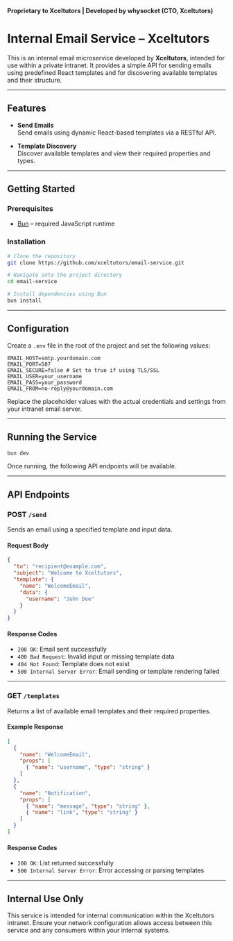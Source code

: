 **Proprietary to Xceltutors | Developed by whysocket (CTO, Xceltutors)**

# Internal Email Service – Xceltutors

This is an internal email microservice developed by **Xceltutors**, intended for use within a private intranet. It provides a simple API for sending emails using predefined React templates and for discovering available templates and their structure.

---

## Features

- **Send Emails**  
  Send emails using dynamic React-based templates via a RESTful API.

- **Template Discovery**  
  Discover available templates and view their required properties and types.

---

## Getting Started

### Prerequisites

- [Bun](https://bun.sh/) – required JavaScript runtime

### Installation

```bash
# Clone the repository
git clone https://github.com/xceltutors/email-service.git

# Navigate into the project directory
cd email-service

# Install dependencies using Bun
bun install
```

---

## Configuration

Create a `.env` file in the root of the project and set the following values:

```dotenv
EMAIL_HOST=smtp.yourdomain.com
EMAIL_PORT=587
EMAIL_SECURE=false # Set to true if using TLS/SSL
EMAIL_USER=your_username
EMAIL_PASS=your_password
EMAIL_FROM=no-reply@yourdomain.com
```

Replace the placeholder values with the actual credentials and settings from your intranet email server.

---

## Running the Service

```bash
bun dev
```

Once running, the following API endpoints will be available.

---

## API Endpoints

### POST `/send`

Sends an email using a specified template and input data.

#### Request Body

```json
{
  "to": "recipient@example.com",
  "subject": "Welcome to Xceltutors",
  "template": {
    "name": "WelcomeEmail",
    "data": {
      "username": "John Doe"
    }
  }
}
```

#### Response Codes

- `200 OK`: Email sent successfully  
- `400 Bad Request`: Invalid input or missing template data  
- `404 Not Found`: Template does not exist  
- `500 Internal Server Error`: Email sending or template rendering failed

---

### GET `/templates`

Returns a list of available email templates and their required properties.

#### Example Response

```json
[
  {
    "name": "WelcomeEmail",
    "props": [
      { "name": "username", "type": "string" }
    ]
  },
  {
    "name": "Notification",
    "props": [
      { "name": "message", "type": "string" },
      { "name": "link", "type": "string" }
    ]
  }
]
```

#### Response Codes

- `200 OK`: List returned successfully  
- `500 Internal Server Error`: Error accessing or parsing templates

---

## Internal Use Only

This service is intended for internal communication within the Xceltutors intranet. Ensure your network configuration allows access between this service and any consumers within your internal systems.

